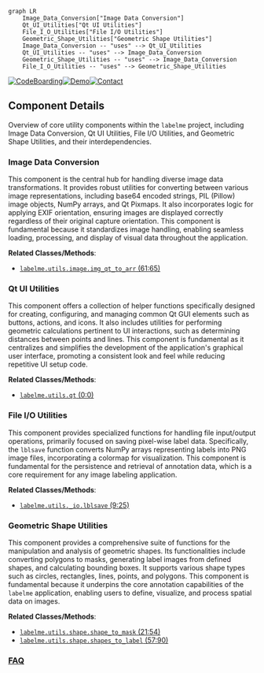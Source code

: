 ```mermaid
graph LR
    Image_Data_Conversion["Image Data Conversion"]
    Qt_UI_Utilities["Qt UI Utilities"]
    File_I_O_Utilities["File I/O Utilities"]
    Geometric_Shape_Utilities["Geometric Shape Utilities"]
    Image_Data_Conversion -- "uses" --> Qt_UI_Utilities
    Qt_UI_Utilities -- "uses" --> Image_Data_Conversion
    Geometric_Shape_Utilities -- "uses" --> Image_Data_Conversion
    File_I_O_Utilities -- "uses" --> Geometric_Shape_Utilities
```
[![CodeBoarding](https://img.shields.io/badge/Generated%20by-CodeBoarding-9cf?style=flat-square)](https://github.com/CodeBoarding/CodeBoarding)[![Demo](https://img.shields.io/badge/Try%20our-Demo-blue?style=flat-square)](https://www.codeboarding.org/demo)[![Contact](https://img.shields.io/badge/Contact%20us%20-%20contact@codeboarding.org-lightgrey?style=flat-square)](mailto:contact@codeboarding.org)

## Component Details

Overview of core utility components within the `labelme` project, including Image Data Conversion, Qt UI Utilities, File I/O Utilities, and Geometric Shape Utilities, and their interdependencies.

### Image Data Conversion
This component is the central hub for handling diverse image data transformations. It provides robust utilities for converting between various image representations, including base64 encoded strings, PIL (Pillow) image objects, NumPy arrays, and Qt Pixmaps. It also incorporates logic for applying EXIF orientation, ensuring images are displayed correctly regardless of their original capture orientation. This component is fundamental because it standardizes image handling, enabling seamless loading, processing, and display of visual data throughout the application.


**Related Classes/Methods**:

- <a href="https://github.com/wkentaro/labelme/blob/master/labelme/utils/image.py#L61-L65" target="_blank" rel="noopener noreferrer">`labelme.utils.image.img_qt_to_arr` (61:65)</a>


### Qt UI Utilities
This component offers a collection of helper functions specifically designed for creating, configuring, and managing common Qt GUI elements such as buttons, actions, and icons. It also includes utilities for performing geometric calculations pertinent to UI interactions, such as determining distances between points and lines. This component is fundamental as it centralizes and simplifies the development of the application's graphical user interface, promoting a consistent look and feel while reducing repetitive UI setup code.


**Related Classes/Methods**:

- <a href="https://github.com/wkentaro/labelme/blob/master/labelme/utils/qt.py#L0-L0" target="_blank" rel="noopener noreferrer">`labelme.utils.qt` (0:0)</a>


### File I/O Utilities
This component provides specialized functions for handling file input/output operations, primarily focused on saving pixel-wise label data. Specifically, the `lblsave` function converts NumPy arrays representing labels into PNG image files, incorporating a colormap for visualization. This component is fundamental for the persistence and retrieval of annotation data, which is a core requirement for any image labeling application.


**Related Classes/Methods**:

- <a href="https://github.com/wkentaro/labelme/blob/master/labelme/utils/_io.py#L9-L25" target="_blank" rel="noopener noreferrer">`labelme.utils._io.lblsave` (9:25)</a>


### Geometric Shape Utilities
This component provides a comprehensive suite of functions for the manipulation and analysis of geometric shapes. Its functionalities include converting polygons to masks, generating label images from defined shapes, and calculating bounding boxes. It supports various shape types such as circles, rectangles, lines, points, and polygons. This component is fundamental because it underpins the core annotation capabilities of the `labelme` application, enabling users to define, visualize, and process spatial data on images.


**Related Classes/Methods**:

- <a href="https://github.com/wkentaro/labelme/blob/master/labelme/utils/shape.py#L21-L54" target="_blank" rel="noopener noreferrer">`labelme.utils.shape.shape_to_mask` (21:54)</a>
- <a href="https://github.com/wkentaro/labelme/blob/master/labelme/utils/shape.py#L57-L90" target="_blank" rel="noopener noreferrer">`labelme.utils.shape.shapes_to_label` (57:90)</a>




### [FAQ](https://github.com/CodeBoarding/GeneratedOnBoardings/tree/main?tab=readme-ov-file#faq)